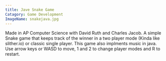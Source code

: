 ```yaml
---
title: Jave Snake Game
Catagory: Game Development
ImageName: snakejava.jpg
---
```


Made in AP Computer Science with David Ruth and Charles Jacob. A simple Snake game that keeps track of the winner in a two player mode (Kinda like slither.io) or classic single player. This game also implments music in java. Use arrow keys or WASD to move, 1 and 2 to change player modes and R to restart.

